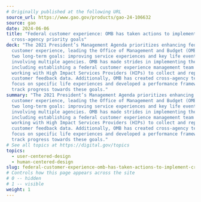 ```yaml
---
# Originally published at the following URL
source_url: https://www.gao.gov/products/gao-24-106632
source: gao
date: 2024-06-06
title: "Federal customer experience: OMB has taken actions to implement
  cross-agency priority goals"
deck: "The 2021 President’s Management Agenda prioritizes enhancing federal
  customer experience, leading the Office of Management and Budget (OMB) to set
  two long-term goals: improving service experiences and key life events
  involving multiple agencies. OMB has made strides in implementing these goals,
  including establishing a federal customer experience management team and
  working with High Impact Services Providers (HIPs) to collect and report
  customer feedback data. Additionally, OMB has created cross-agency teams to
  focus on specific life experiences and developed a performance framework to
  track progress towards these goals."
summary: "The 2021 President’s Management Agenda prioritizes enhancing federal
  customer experience, leading the Office of Management and Budget (OMB) to set
  two long-term goals: improving service experiences and key life events
  involving multiple agencies. OMB has made strides in implementing these goals,
  including establishing a federal customer experience management team and
  working with High Impact Services Providers (HIPs) to collect and report
  customer feedback data. Additionally, OMB has created cross-agency teams to
  focus on specific life experiences and developed a performance framework to
  track progress towards these goals."
# See all topics at https://digital.gov/topics
topics:
  - user-centered-design
  - human-centered-design
slug: federal-customer-experience-omb-has-taken-actions-to-implement-cross-agency-priority-goals
# Controls how this page appears across the site
# 0 -- hidden
# 1 -- visible
weight: 1
---
```

